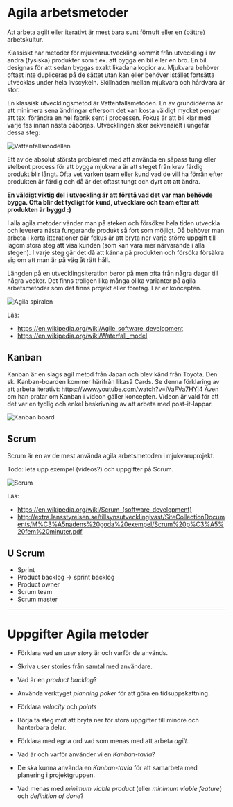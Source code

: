 # Agila arbetsmetoder

Att arbeta agilt eller iterativt är mest bara sunt förnuft eller en (bättre) arbetskultur.

Klassiskt har metoder för mjukvaruutveckling kommit från utveckling i av andra (fysiska) produkter som t.ex. att bygga en bil eller en bro. En bil designas för att sedan byggas exakt likadana kopior av. Mjukvara behöver oftast inte dupliceras på de sättet utan kan eller behöver istället fortsätta utvecklas under hela livscykeln. Skillnaden mellan mjukvara och hårdvara är stor.

En klassisk utvecklingsmetod är Vattenfallsmetoden. En av grundidéerna är att minimera sena ändringar eftersom det kan kosta väldigt mycket pengar att tex. förändra en hel fabrik sent i processen. Fokus är att bli klar med varje fas innan nästa påbörjas. Utvecklingen sker sekvensielt i ungefär dessa steg:

![Vattenfallsmodellen](https://github.com/ntijoh-te4/agil-utveckling/blob/main/img/vattenfall.png)

Ett av de absolut största problemet med att använda en såpass tung eller stelbent process för att bygga mjukvara är att steget från krav färdig produkt blir långt. Ofta vet varken team eller kund vad de vill ha förrän efter produkten är färdig och då är det oftast tungt och dyrt att att ändra.

**En väldigt viktig del i utveckling är att förstå vad det var man behövde bygga. Ofta blir det tydligt för kund, utvecklare och team efter att produkten är byggd :)**

I alla agila metoder vänder man på steken och försöker hela tiden utveckla och leverera nästa fungerande produkt så fort som möjligt. Då behöver man arbeta i korta itterationer där fokus är att bryta ner varje större uppgift till lagom stora steg att visa kunden (som kan vara mer närvarande i alla stegen). I varje steg går det då att känna på produkten och försöka försäkra sig om att man är på väg åt rätt håll. 

Längden på en utvecklingsiteration beror på men ofta från några dagar till några veckor. Det finns troligen lika många olika varianter på agila arbetsmetoder som det finns projekt eller företag. Lär er koncepten.

![Agila spiralen](https://github.com/ntijoh-te4/agil-utveckling/blob/main/img/agil-spiral.png)

Läs: 
 * https://en.wikipedia.org/wiki/Agile_software_development 
 * https://en.wikipedia.org/wiki/Waterfall_model

## Kanban

Kanban är en slags agil metod från Japan och blev känd från Toyota. Den sk. Kanban-boarden kommer härifrån likaså Cards. Se denna förklaring av att arbeta iterativt: https://www.youtube.com/watch?v=iVaFVa7HYj4 Även om han pratar om Kanban i videon gäller koncepten. Videon är vald för att det var en tydlig och enkel beskrivning av att arbeta med post-it-lappar.

![Kanban board](https://github.com/ntijoh-te4/agil-utveckling/blob/main/img/kanban-board-wikipedia.jpg)

## Scrum

Scrum är en av de mest använda agila arbetsmetoden i mjukvaruprojekt.

Todo: leta upp exempel (videos?) och uppgifter på Scrum.

![Scrum](https://github.com/ntijoh-te4/agil-utveckling/blob/main/img/scrum.png)

Läs: 
 * https://en.wikipedia.org/wiki/Scrum_(software_development) 
 * http://extra.lansstyrelsen.se/tillsynsutvecklingivast/SiteCollectionDocuments/M%C3%A5nadens%20goda%20exempel/Scrum%20p%C3%A5%20fem%20minuter.pdf 

## U Scrum

 * Sprint
 * Product backlog -> sprint backlog
 * Product owner
 * Scrum team
 * Scrum master


---

# Uppgifter Agila metoder

* Förklara vad en *user story* är och varför de används.
* Skriva user stories från samtal med användare. 

* Vad är en *product backlog*?

* Använda verktyget *planning poker* för att göra en tidsuppskattning. 
* Förklara *velocity* och *points*

* Börja ta steg mot att bryta ner för stora uppgifter till mindre och hanterbara delar.

* Förklara med egna ord vad som menas med att arbeta *agilt*.
* Vad är och varför använder vi en *Kanban-tavla*?
* De ska kunna använda en *Kanban-tavla* för att samarbeta med planering i projektgruppen.

* Vad menas med *minimum viable product* (eller *minimum viable feature*) och *definition of done*?
